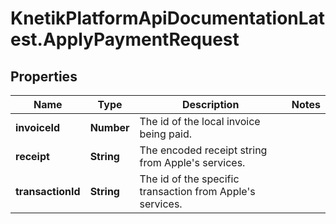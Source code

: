 # KnetikPlatformApiDocumentationLatest.ApplyPaymentRequest

## Properties
Name | Type | Description | Notes
------------ | ------------- | ------------- | -------------
**invoiceId** | **Number** | The id of the local invoice being paid. | 
**receipt** | **String** | The encoded receipt string from Apple&#39;s services. | 
**transactionId** | **String** | The id of the specific transaction from Apple&#39;s services. | 


